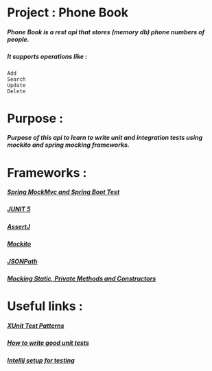 # Project : Phone Book
##### Phone Book is a rest api that stores (memory db) phone numbers of people. 
##### It supports operations like : 
    Add 
    Search
    Update 
    Delete

# Purpose :
##### Purpose of this api to learn to write unit and integration tests using mockito and spring mocking frameworks.

# Frameworks :
##### [Spring MockMvc and Spring Boot Test](https://spring.io/guides/gs/testing-web/)
##### [JUNIT 5](https://junit.org/junit5/docs/current/user-guide/)
##### [AssertJ](https://joel-costigliola.github.io/assertj/)
##### [Mockito](https://github.com/mockito/mockito)
##### [JSONPath](https://github.com/json-path/JsonPath)
##### [Mocking Static, Private Methods and Constructors](https://github.com/powermock/powermock/wiki/Mockito)

# Useful links :
##### [XUnit Test Patterns](http://xunitpatterns.com/)
##### [How to write good unit tests](https://github.com/mockito/mockito/wiki/How-to-write-good-tests)
##### [Intellij setup for testing](https://www.jetbrains.com/help/idea/testing.html)
